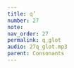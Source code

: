 ```yaml
---
title: q’
number: 27
note: 
nav_order: 27
permalink: q_glot
audio: 27q_glot.mp3
parent: Consonants
---
```

